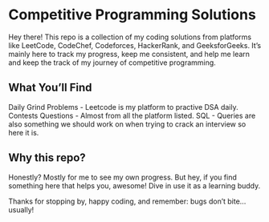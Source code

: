 # Competitive Programming Solutions

Hey there! This repo is a collection of my coding solutions from platforms like LeetCode, CodeChef, Codeforces, HackerRank, and GeeksforGeeks. It’s mainly here to track my progress, keep me consistent, and help me learn and keep the track of my journey of competitive programming.

## What You’ll Find

  Daily Grind Problems - Leetcode is my platform to practive DSA daily.
  Contests Questions - Almost from all the platform listed.
  SQL - Queries are also something we should work on when trying to crack an interview so here it is.

## Why this repo?

Honestly? Mostly for me to see my own progress. But hey, if you find something here that helps you, awesome! Dive in use it as a learning buddy.

Thanks for stopping by, happy coding, and remember: bugs don’t bite... usually! 
